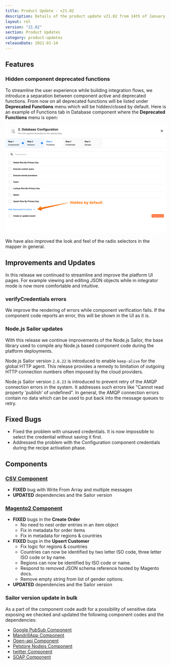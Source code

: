 ```yaml
---
title: Product Update - v21.02
description: Details of the product update v21.02 from 14th of January 2021.
layout: rel
version: "21.02"
section: Product Updates
category: product-updates
releaseDate: 2021-01-14
---
```


## Features

### Hidden component deprecated functions

To streamline the user experience while building integration flows, we introduce a separation
between component active and deprecated functions. From now on all
deprecated functions will be listed under **Deprecated Functions**
menu which will be hidden/closed by default. Here is an example of Functions tab
in Database component where the **Deprecated Functions** menu is open:

![Deprecated Functions](/assets/img/RN/2102/hidden-functions.png)

We have also improved the look and feel of the radio selectors in the mapper in general.

## Improvements and Updates

In this release we continued to streamline and improve the platform
UI pages. For example viewing and editing JSON objects while in integrator mode
is now more comfortable and intuitive.

### verifyCredentials errors

We improve the rendering of errors while component verification fails. If the
component code reports an error, this will be shown in the UI as it is.

### Node.js Sailor updates

With this release we continue improvements of the Node.js Sailor, the base
library used to compile any Node.js based component code during the platform deployments.

Node.js Sailor version `2.6.22` is introduced to enable `keep-alive` for the global
HTTP agent. This release provides a remedy to limitation of outgoing HTTP connection
numbers often imposed by the cloud providers.

Node.js Sailor version `2.6.23` is introduced to prevent retry of the AMQP
connection errors in the system. It addresses such errors like
"Cannot read property 'publish' of undefined". In general, the AMQP connection
errors contain no data which can be used to put back into the message queues to retry.

## Fixed Bugs

*   Fixed the problem with unsaved credentials. It is now impossible to select the credential without saving it first.
*   Addressed the problem with the Configuration component credentials during the recipe activation phase.

## Components

### [CSV Component](/components/csv/)

*   **FIXED** bug with Write From Array and multiple messages
*   **UPDATED** dependencies and the Sailor version

### [Magento2 Component](/components/magento2/)

*   **FIXED** bugs in the **Create Order**
    *   No need to nest order entries in an item object
    *   Fix in metadata for order items
    *   Fix in metadata for regions & countries
*   **FIXED** bugs in the **Upsert Customer**
    *   Fix logic for regions & countries
    *   Countries can now be identified by two letter ISO code, three letter ISO code or by name.
    *   Regions can now be identified by ISO code or name.
    *   Respond to removed JSON schema reference hosted by Magento docs.
    *   Remove empty string from list of gender options.
*   **UPDATED** dependencies and the Sailor version


### Sailor version update in bulk

As a part of the component code audit for a possibility of sensitive data
exposing we checked and updated the following component codes and the dependencies:

*   [Google PubSub Component](/components/google-pubsub/)
*   [MandrillApp Component](/components/mandrillapp/)
*   [Open-api Component](/components/open-api/)
*   [Petstore Nodejs Component](/components/petstore-nodejs/)
*   [twitter Component](/components/twitter/)
*   [SOAP Component](/components/soap/)
